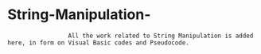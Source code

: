 # String-Manipulation-
                     All the work related to String Manipulation is added here, in form on Visual Basic codes and Pseudocode.
